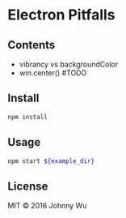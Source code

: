 # Electron Pitfalls

## Contents

  - vibrancy vs backgroundColor
  - win.center() #TODO

## Install

```bash
npm install
```

## Usage

```bash
npm start ${example_dir}
```

## License

MIT © 2016 Johnny Wu
